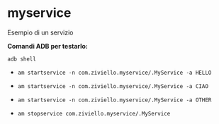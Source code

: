 # myservice
Esempio di un servizio

**Comandi ADB per testarlo:**

`adb shell `

- `am startservice -n com.ziviello.myservice/.MyService -a HELLO`

- `am startservice -n com.ziviello.myservice/.MyService -a CIAO`

- `am startservice -n com.ziviello.myservice/.MyService -a OTHER`

- `am stopservice com.ziviello.myservice/.MyService`